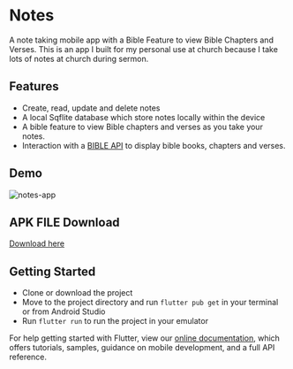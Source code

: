 # Notes

A note taking mobile app with a Bible Feature to view Bible Chapters and Verses. This is an app I built for my personal use at church because I take lots of notes at church during sermon.

## Features
- Create, read, update and delete notes
- A local Sqflite database which store notes locally within the device
- A bible feature to view Bible chapters and verses as you take your notes.
- Interaction with a [BIBLE API](https://scripture.api.bible/) to display bible books, chapters and verses.

## Demo
![notes-app](https://media.giphy.com/media/fUT5S8mPPCSRROXsKO/giphy.gif)

## APK FILE Download
[Download here](http://www.mediafire.com/file/04x97qjq4nsqhwb/notes.apk/file)


## Getting Started

- Clone or download the project
- Move to the project directory and run `flutter pub get` in your terminal or from Android Studio
- Run `flutter run` to run the project in your emulator

For help getting started with Flutter, view our
[online documentation](https://flutter.dev/docs), which offers tutorials,
samples, guidance on mobile development, and a full API reference.
